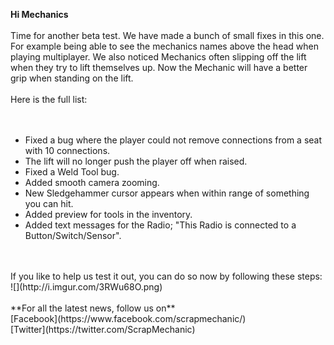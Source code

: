 **Hi Mechanics**<br/>
<br/>
Time for another beta test. We have made a bunch of small fixes in this one.<br/>
For example being able to see the mechanics names above the head when playing multiplayer. We also noticed Mechanics often slipping off the lift when they try to lift themselves up. Now the Mechanic will have a better grip when standing on the lift.<br/>
<br/>
Here is the full list:<br/>
<br/>
<br/>
* Fixed a bug where the player could not remove connections from a seat with 10 connections.<br/>
* The lift will no longer push the player off when raised.<br/>
* Fixed a Weld Tool bug.<br/>
* Added smooth camera zooming.<br/>
* New Sledgehammer cursor appears when within range of something you can hit.<br/>
* Added preview for tools in the inventory.<br/>
* Added text messages for the Radio; "This Radio is connected to a Button/Switch/Sensor".<br/><br/>
<br/>
If you like to help us test it out, you can do so now by following these steps:<br/>
![](http://i.imgur.com/3RWu68O.png)<br/>
<br/>
**For all the latest news, follow us on** <br/>
[Facebook](https://www.facebook.com/scrapmechanic/)<br/>
[Twitter](https://twitter.com/ScrapMechanic)